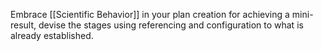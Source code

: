 Embrace [[Scientific Behavior]] in your plan creation for achieving a mini-result, devise the stages using referencing and configuration to what is already established.